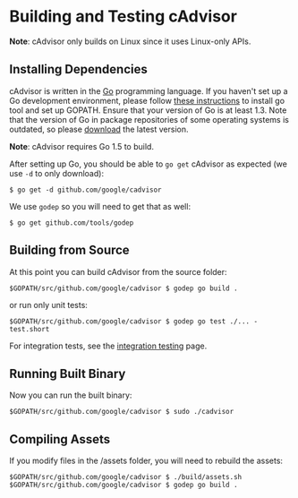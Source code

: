 # Building and Testing cAdvisor

**Note**: cAdvisor only builds on Linux since it uses Linux-only APIs.

## Installing Dependencies

cAdvisor is written in the [Go](http://golang.org) programming language. If you haven't set up a Go development environment, please follow [these instructions](http://golang.org/doc/code.html) to install go tool and set up GOPATH. Ensure that your version of Go is at least 1.3. Note that the version of Go in package repositories of some operating systems is outdated, so please [download](https://golang.org/dl/) the latest version.

**Note**: cAdvisor requires Go 1.5 to build.

After setting up Go, you should be able to `go get` cAdvisor as expected (we use `-d` to only download):

```
$ go get -d github.com/google/cadvisor
```

We use `godep` so you will need to get that as well:

```
$ go get github.com/tools/godep
```

## Building from Source

At this point you can build cAdvisor from the source folder:

```
$GOPATH/src/github.com/google/cadvisor $ godep go build .
```

or run only unit tests:

```
$GOPATH/src/github.com/google/cadvisor $ godep go test ./... -test.short
```

For integration tests, see the [integration testing](integration_testing.md) page.

## Running Built Binary

Now you can run the built binary:

```
$GOPATH/src/github.com/google/cadvisor $ sudo ./cadvisor
```

## Compiling Assets 

If you modify files in the /assets folder, you will need to rebuild the assets:

```
$GOPATH/src/github.com/google/cadvisor $ ./build/assets.sh
$GOPATH/src/github.com/google/cadvisor $ godep go build .
```

